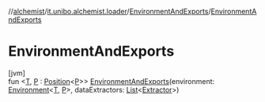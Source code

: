 //[alchemist](../../../index.md)/[it.unibo.alchemist.loader](../index.md)/[EnvironmentAndExports](index.md)/[EnvironmentAndExports](-environment-and-exports.md)

# EnvironmentAndExports

[jvm]\
fun <[T](index.md), [P](index.md) : [Position](../../it.unibo.alchemist.model.interfaces/-position/index.md)<[P](index.md)>> [EnvironmentAndExports](-environment-and-exports.md)(environment: [Environment](../../it.unibo.alchemist.model.interfaces/-environment/index.md)<[T](index.md), [P](index.md)>, dataExtractors: [List](https://kotlinlang.org/api/latest/jvm/stdlib/kotlin.collections/-list/index.html)<[Extractor](../../it.unibo.alchemist.loader.export/-extractor/index.md)>)
